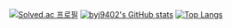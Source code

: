 [![Solved.ac
프로필](http://mazassumnida.wtf/api/v2/generate_badge?boj=byj9402)](https://solved.ac/byj9402)
[![byj9402's GitHub stats](https://github-readme-stats.vercel.app/api?username=byj9402&show_icons=true&theme=dark)](https://github.com/byj9402/github-readme-stats)
[![Top Langs](https://github-readme-stats.vercel.app/api/top-langs/?username=byj9402)](https://github.com/byj9402/github-readme-stats)
